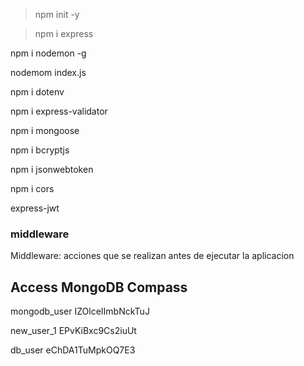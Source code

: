 <!-- Aceptar todas las opciones -->
> npm init -y

<!-- framework de nodejs -->
> npm i express 

<!-- modo producion -->
npm i nodemon -g

nodemom index.js

<!-- variables globales -->
npm i dotenv

<!-- util para validar request o envio del cliente -->
npm i express-validator

<!-- simmplificando mongodb -->
npm i mongoose

<!-- encriptacion de password -->
npm i bcryptjs

<!-- Autenticacion -->
npm i jsonwebtoken

<!-- Sirve para restringir, es una capa de seguridad -->
npm i cors


express-jwt 

### middleware
Middleware: acciones que se realizan antes de ejecutar la aplicacion

## Access MongoDB Compass
mongodb_user
IZOlceIImbNckTuJ

new_user_1
EPvKiBxc9Cs2iuUt

db_user
eChDA1TuMpkOQ7E3